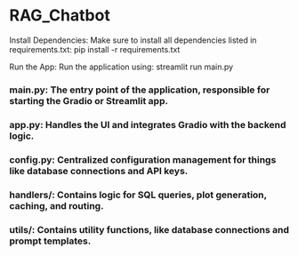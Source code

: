 # RAG_Chatbot

Install Dependencies:
Make sure to install all dependencies listed in requirements.txt:
pip install -r requirements.txt

Run the App:
Run the application using:
streamlit run main.py

### main.py: The entry point of the application, responsible for starting the Gradio or Streamlit app.
### app.py: Handles the UI and integrates Gradio with the backend logic.
### config.py: Centralized configuration management for things like database connections and API keys.
### handlers/: Contains logic for SQL queries, plot generation, caching, and routing.
### utils/: Contains utility functions, like database connections and prompt templates.
